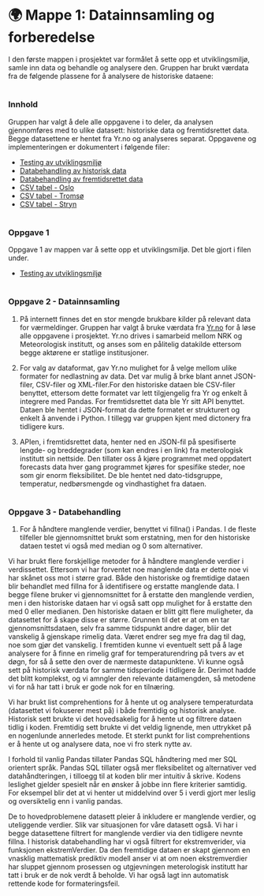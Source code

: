 
# 🌍 Mappe 1: Datainnsamling og forberedelse
I den første mappen i prosjektet var formålet å sette opp et utviklingsmiljø, samle inn data og behandle og analysere den. Gruppen har brukt værdata fra de følgende plassene for å analysere de historiske dataene:


#
### Innhold 
Gruppen har valgt å dele alle oppgavene i to deler, da analysen gjennomføres med to ulike datasett: historiske data og fremtidsrettet data. Begge datasettene er hentet fra Yr.no og analyseres separat. Oppgavene og implementeringen er dokumentert i følgende filer: 
- [Testing av utviklingsmiljø](../Mappe%201/utviklingsmiljø.ipynb)
- [Databehandling av historisk data](../Mappe%201/data_behandling_fremtid.ipynb)
- [Databehandling av fremtidsrettet data](../Mappe%201/data_behandling_fremtid.ipynb)
- [CSV tabel - Oslo](../../data/Oslo.csv)
- [CSV tabel - Tromsø](../../data/Tromsø.csv)
- [CSV tabel - Stryn](../../data/Stryn.csv)

#
### Oppgave 1
Oppgave 1 av mappen var å sette opp et utviklingsmiljø. Det ble gjort i filen under.
- [Testing av utviklingsmiljø](../Mappe%201/utviklingsmiljø.ipynb)



#
### Oppgave 2 - Datainnsamling

1) På internett finnes det en stor mengde brukbare kilder på relevant data for værmeldinger. Gruppen har valgt å bruke værdata fra [Yr.no](https://hjelp.yr.no/hc/no/articles/206550539-Om-Yr) for å løse alle oppgavene i prosjektet. Yr.no drives i samarbeid mellom NRK og Meteorologisk institutt, og anses som en pålitelig datakilde ettersom begge aktørene er statlige institusjoner. 

2) For valg av dataformat, gav Yr.no mulighet for å velge mellom ulike formater for nedlastning av data. Det var mulig å brke blant annet JSON-filer, CSV-filer og XML-filer.For den historiske dataen ble CSV-filer benyttet, ettersom dette formatet var lett tilgjengelig fra Yr og enkelt å integrere med Pandas.
For fremtidsrettet data ble Yr sitt API benyttet. Dataen ble hentet i JSON-format da dette formatet er strukturert og enkelt å anvende i Python. I tillegg var gruppen kjent med dictonery fra tidligere kurs. 

3) APIen, i fremtidsrettet data, henter ned en JSON-fil på spesifiserte lengde- og breddegrader (som kan endres i en link) fra meterologisk institutt sin nettside. Den tillater oss å kjøre programmet med oppdatert forecasts data hver gang programmet kjøres for spesifike steder, noe som gir enorm fleksibilitet. De ble hentet ned dato-tidsgruppe, temperatur, nedbørsmengde og vindhastighet fra dataen. 

 
#
### Oppgave 3 - Databehandling
1) For å håndtere manglende verdier, benyttet vi fillna() i Pandas. I de fleste tilfeller ble gjennomsnittet brukt som erstatning, men for den historiske dataen testet vi også med median og 0 som alternativer.

Vi har brukt flere forskjellige metoder for å håndtere manglende verdier i verdissettet. Ettersom vi har forventet noe manglende data er dette noe vi har skånet oss mot i større grad. Både den historiske og fremtidige dataen blir behandlet med fillna for å identifisere og erstatte manglende data. I begge filene bruker vi gjennomsnittet for å erstatte den manglende verdien, men i den historiske dataen har vi også satt opp mulighet for å erstatte den med 0 eller medianen. Den historiske dataen er blitt gitt flere muligheter, da datasettet for å skape disse er større. Grunnen til det er at om en tar gjennomsnittsdataen, selv fra samme tidspunkt andre dager, bliir det vanskelig å gjenskape rimelig data. Været endrer seg mye fra dag til dag, noe som gjør det vanskelig. I fremtiden kunne vi eventuelt sett på å lage analysere for å finne en rimelig graf for temperaturendring på tvers av et døgn, for så å sette den over de nærmeste datapunktene. Vi kunne også sett på historisk værdata for samme tidsperiode i tidligere år. Derimot hadde det blitt komplekst, og vi amngler den relevante datamengden, så metodene vi for nå har tatt i bruk er gode nok for en tilnæring. 

Vi har brukt list comprehentions for å hente ut og analysere temperaturdata (datasettet vi fokuserer mest på) i både fremtidig og historisk analyse. Historisk sett brukte vi det hovedsakelig for å hente ut og filtrere dataen tidlig i koden. Fremtidig sett brukte vi det veldig lignende, men uttrykket på en nogenlunde annerledes metode. Et sterkt punkt for list comprehentions er å hente ut og analysere data, noe vi fro sterk nytte av. 

I forhold til vanlig Pandas tillater Pandas SQL håndtering med mer SQL orientert språk. Pandas SQL tillater også mer fleksibelitet og alternativer ved datahåndteringen, i tilloegg til at koden blir mer intuitiv å skrive. Kodens leslighet gjelder spesielt når en ønsker å jobbe inn flere kriterier samtidig. For eksempel blir det at vi henter ut middelvind over 5 i verdi gjort mer leslig og oversiktelig enn i vanlig pandas. 

De to hovedproblemene datasett pleier å inkludere er manglende verdier, og uteliggende verdier. Slik var situasjonen for våre datasett også. Vi har i begge datasettene filtrert for manglende verdier via den tidligere nevnte fillna. I historisk databehandling har vi også filtrert for ekstremverider, via funksjonen ekstremVerdier. Da den fremtidige dataen er skapt gjennom en vnasklig mattematisk prediktiv modell anser vi at om noen ekstremverdier har sluppet gjennom prosessen og utgjevningen meterologisk institutt har tatt i bruk er de nok verdt å beholde. Vi har også lagt inn automatisk rettende kode for formateringsfeil.




 
